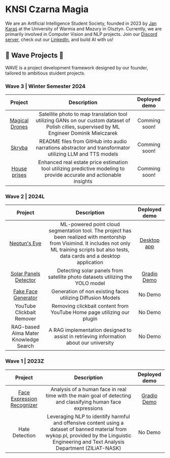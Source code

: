 # KNSI Czarna Magia
We are an Artificial Intelligence Student Society, founded in 2023 by [Jan Karaś]([https://github.com/KTFish](https://www.linkedin.com/in/jan-kara%C5%9B-3b4025229/)) at the University of Warmia and Mazury in Olsztyn. Currently, we are primarily involved in Computer Vision and NLP projects. Join our [Discord server](https://discord.gg/VWc6wXqYEj), check out our [LinkedIn](https://linktr.ee/czarnamagia), and build AI with us!

## 🌊 Wave Projects 🌊
WAVE is a project development framework designed by our founder, tailored to ambitious stuident projects.

### Wave 3 | Winter Semester 2024
| **Project** | **Description** | **Deployed demo** |
| :---: | :---: | :---: |
| [Magical Drones](<https://github.com/knsiczarnamagia/wave3-magical-drones>) | Satellite photo to map translation tool utilizing GANs on our custom dataset of Polish cities, supervised by ML Engineer Dominik Mielczarek | Comming soon! |
| [Skryba](<https://github.com/knsiczarnamagia/wave3-tts>) |  README files from GitHub into audio narrations abstractor and transformator utilizing LLM and TTS models  | Comming soon! |
| [House prises](<https://github.com/knsiczarnamagia/wave3-house-prices>) |  Enhanced real estate price estimation tool utilizing predictive modeling to provide accurate and actionable insights | Comming soon! |

### Wave 2 | 2024L
| **Project** | **Description** | **Deployed demo** |
| :---: | :---: | :---: |
| [Neptun's Eye](<https://github.com/KTFish/neptuns-eye>)  | ML-powered point cloud segmentation tool. The project has been realized with mentorship from Visimind. It includes not only ML training scripts but also tests, data cards and a desktop application  | [Desktop app](<https://github.com/KTFish/neptuns-eye/releases/tag/v0.1.2>) |(<https://github.com/KTFish/neptuns-eye/releases/tag/v0.1.2>) |
| [Solar Panels Detector ](<https://github.com/knsiczarnamagia/yolo>) | Detecting solar panels from satellite photo datasets utilizing the YOLO model | [ Gradio Demo ](<https://huggingface.co/spaces/cv-yolo/solarpanel-detector>) |
| [Fake Face Generator](<https://github.com/knsiczarnamagia/image-generation>) | Generation of non existing faces utilizing Diffusion Models | No Demo |
| YouTube Clickbait Remover | Removing clickbait content from YouTube Home page utilizing our plugin | No Demo |
| RAG-based Alma Mater Knowledge Search | A RAG implementation designed to assist in retrieving information about our university | No Demo |

### Wave 1 | 2023Z
| **Project** | **Description** | **Deployed demo** |
| :---: | :---: | :---: |
| [Face Expression Recognizer](<https://github.com/knsiczarnamagia/face-expression-recognizer>) | Analysis of a human face in real time with the main goal of detecting and classifying human face expressions | [Gradio Demo](https://huggingface.co/spaces/jlynxdev/face-expression-recognizer) |  
| Hate Detection | Leveraging NLP to identify harmful and offensive content using a dataset of banned material from wykop.pl, provided by the Linguistic Engineering and Text Analysis Department (ZILiAT-NASK) | No Demo |
